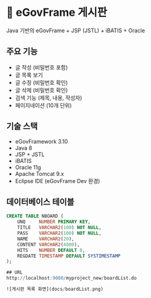 # 📌 eGovFrame 게시판 

Java 기반의 eGovFrame + JSP (JSTL) + iBATIS + Oracle

## 주요 기능

- 글 작성 (비밀번호 포함)
- 글 목록 보기
- 글 수정 (비밀번호 확인)
- 글 삭제 (비밀번호 확인)
- 검색 기능 (제목, 내용, 작성자)
- 페이지네이션 (10개 단위)

## 기술 스택
- eGovFramework 3.10
- Java 8
- JSP + JSTL
- iBATIS 
- Oracle 11g 
- Apache Tomcat 9.x 
- Eclipse IDE (eGovFrame Dev 환경)

## 데이터베이스 테이블
```sql
CREATE TABLE NBOARD (
    UNQ     NUMBER PRIMARY KEY,
    TITLE   VARCHAR2(100) NOT NULL,
    PASS    VARCHAR2(100) NOT NULL,
    NAME    VARCHAR2(20),
    CONTENT VARCHAR2(4000),
    HITS    NUMBER DEFAULT 0,
    REGDATE TIMESTAMP DEFAULT SYSTIMESTAMP
);

## URL
http://localhost:9080/myproject_new/boardList.do

![게시판 목록 화면](docs/boardList.png)


